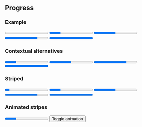 
<div class="sub-header">
  <h2 class="component-title" id="progress">Progress</h2>
</div>

<div class="row">
  <div class="col-lg-6">
    <h3 class="component-title">Example</h3>
    <progress class="progress" value="0" max="100">0%</progress>
    <progress class="progress" value="25" max="100">25%</progress>
    <progress class="progress" value="50" max="100">50%</progress>
    <progress class="progress" value="75" max="100">75%</progress>
    <progress class="progress" value="100" max="100">100%</progress>

  </div>
  <div class="col-lg-6">
    <h3 class="component-title">Contextual alternatives</h3>
    <progress class="progress progress-success" value="25" max="100">25%</progress>
    <progress class="progress progress-info" value="50" max="100">50%</progress>
    <progress class="progress progress-warning" value="75" max="100">75%</progress>
    <progress class="progress progress-danger" value="100" max="100">100%</progress>

  </div>
</div>
<div class="row">
  <div class="col-lg-6">
    <h3 class="component-title">Striped</h3>
    <progress class="progress progress-striped" value="10" max="100">10%</progress>
    <progress class="progress progress-striped progress-success" value="25" max="100">25%</progress>
    <progress class="progress progress-striped progress-info" value="50" max="100">50%</progress>
    <progress class="progress progress-striped progress-warning" value="75" max="100">75%</progress>
    <progress class="progress progress-striped progress-danger" value="100" max="100">100%</progress>
  </div>
  <div class="col-lg-6">
    <h3 class="component-title">Animated stripes</h3>
    <div class="bd-example">
      <progress class="progress progress-striped" value="25" max="100">25%</progress>
      <button type="button" class="btn btn-secondary bd-activate-animated-progressbar" data-toggle="button" aria-pressed="false" autocomplete="off">
        Toggle animation
      </button>
    </div>
  </div>
</div>








